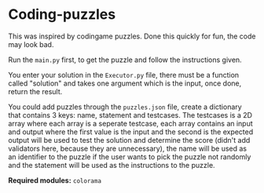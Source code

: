 # Coding-puzzles

This was inspired by codingame puzzles. Done this quickly for fun, the code may look bad.

Run the ``main.py`` first, to get the puzzle and follow the instructions given.

You enter your solution in the ``Executor.py`` file, there must be a function called "solution" and takes one argument which is the input, once done, return the result.

You could add puzzles through the ``puzzles.json`` file, create a dictionary that contains 3 keys: name, statement and testcases. The testcases is a 2D array where each array is a seperate testcase, each array contains an input and output where the first value is the input and the second is the expected output will be used to test the solution and determine the score (didn't add validators here, because they are unnecessary), the name will be used as an identifier to the puzzle if the user wants to pick the puzzle not randomly and the statement will be used as the instructions to the puzzle.

**Required modules:** ``colorama``
